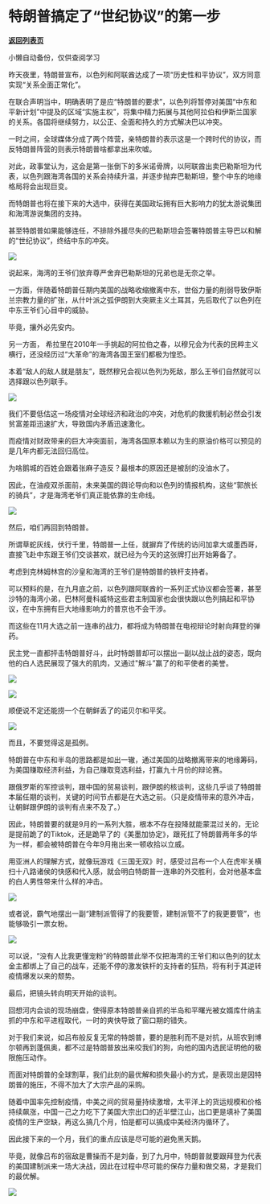 # 特朗普搞定了“世纪协议”的第一步

[**返回列表页**](/gzh/政事堂2019)

小懒自动备份，仅供查阅学习

昨天夜里，特朗普宣布，以色列和阿联酋达成了一项“历史性和平协议”，双方同意实现“关系全面正常化”。  

  

在联合声明当中，明确表明了是应“特朗普的要求”，以色列将暂停对美国“中东和平新计划”中提及的区域“实施主权”，将集中精力拓展与其他阿拉伯和伊斯兰国家的关系。各国将继续努力，以公正、全面和持久的方式解决巴以冲突。

  

一时之间，全球媒体分成了两个阵营，亲特朗普的表示这是一个跨时代的协议，而反特朗普阵营的则表示特朗普啥都拿出来吹嘘。  

  

对此，政事堂认为，这会是第一张倒下的多米诺骨牌，以阿联酋出卖巴勒斯坦为代表，以色列跟海湾各国的关系会持续升温，并逐步抛弃巴勒斯坦，整个中东的地缘格局将会出现巨变。

  

而特朗普也将在接下来的大选中，获得在美国政坛拥有巨大影响力的犹太游说集团和海湾游说集团的支持。

  

甚至特朗普如果能够连任，不排除外援尽失的巴勒斯坦会签署特朗普主导巴以和解的“世纪协议”，终结中东的冲突。  

  

![](https://mmbiz.qpic.cn/mmbiz_jpg/rxhS23yu8cPvianfvCw1OW5aicHWVD5ZibrexAfN9CC4CFDVRrswnHiaOeBpmyUXmnagDulfPl7Bdwd0dqsNJ1yHlg/640?wx_fmt=jpeg)

  

说起来，海湾的王爷们放弃尊严舍弃巴勒斯坦的兄弟也是无奈之举。  

  

一方面，伴随着特朗普任期内美国的战略收缩撤离中东，世俗力量的削弱导致伊斯兰宗教力量的扩张，从什叶派之弧伊朗到大突厥主义土耳其，先后取代了以色列在中东王爷们心目中的威胁。

  

毕竟，攘外必先安内。

  

另一方面， 希拉里在2010年一手挑起的阿拉伯之春，以穆兄会为代表的民粹主义横行，还没经历过“大革命”的海湾各国王室们都极为惶恐。

  

本着“敌人的敌人就是朋友”，既然穆兄会视以色列为死敌，那么王爷们自然就可以选择跟以色列联手。

  

![](https://mmbiz.qpic.cn/mmbiz_png/rxhS23yu8cPvianfvCw1OW5aicHWVD5ZibrNUFeM0Vcub0gOSkmh57kh1Dq8A35XS3T5AEEjgdjyT5oEqXEUyVTeg/640?wx_fmt=png)

  

我们不要低估这一场疫情对全球经济和政治的冲突，对危机的救援机制必然会引发贫富差距迅速扩大，导致国内矛盾迅速激化。

  

而疫情对财政带来的巨大冲突面前，海湾各国原本赖以为生的原油价格可以预见的是几年内都无法回归高位。  

  

为啥鹅城的百姓会跟着张麻子造反？最根本的原因还是被刮的没油水了。  

  

因此，在油疫双杀面前，未来美国的舆论导向和以色列的情报机构，这些“郭旅长的骑兵”，才是海湾老爷们真正能依靠的生命线。  

  

![](https://mmbiz.qpic.cn/mmbiz_jpg/rxhS23yu8cPvianfvCw1OW5aicHWVD5Zibria9dEYurQPtglWDZz9WgibicIbajyng0ojVUHD2D34Oo5rAmECNYGsiaIg/640?wx_fmt=jpeg)

  

然后，咱们再回到特朗普。  

  

所谓草蛇灰线，伏行千里，特朗普一上任，就摒弃了传统的访问加拿大或墨西哥，直接飞赴中东跟王爷们交谈甚欢，就已经为今天的这张牌打出开始筹备了。

  

考虑到克林姆林宫的沙皇和海湾的王爷们是特朗普的铁杆支持者。

  

可以预料的是，在九月底之前，以色列跟阿联酋的一系列正式协议都会签署，甚至沙特的海湾小弟，巴林阿曼科威特这些君主制国家也会很快跟以色列搞起和平协议，在中东拥有巨大地缘影响力的普京也不会干涉。  

  

而这些在11月大选之前一连串的战力，都将成为特朗普在电视辩论时射向拜登的弹药。  

  

民主党一直都抨击特朗普好斗，此时特朗普却可以摆出一副以战止战的姿态，既向他的白人选民展现了强大的肌肉，又通过"解斗”赢了的和平使者的美誉。

  

![](https://mmbiz.qpic.cn/mmbiz_png/rxhS23yu8cPvianfvCw1OW5aicHWVD5ZibrSzLX6f3uDuNHTsMT2icnxZt0p2A4nvpO4KYHibuuHI3uDbRsVjIs4eibA/640?wx_fmt=png)

![](https://mmbiz.qpic.cn/mmbiz_png/rxhS23yu8cPvianfvCw1OW5aicHWVD5Zibr8fY4qhQfFUTqEASTNgtDHW3NqF7SjzEGFtbN3d4JDMfTHPSdyia1eOA/640?wx_fmt=png)

  

顺便说不定还能捞一个在朝鲜丢了的诺贝尔和平奖。  

  

![](https://mmbiz.qpic.cn/mmbiz_jpg/rxhS23yu8cPvianfvCw1OW5aicHWVD5Zibrojo4a2N1iaGpLJsJTATSSqFXDFnTWDCTPaDozHsichia4TFwoDYRbMC1w/640?wx_fmt=jpeg)

  

而且，不要觉得这是孤例。  

  

特朗普在中东和半岛的思路都是如出一辙，通过美国的战略撤离带来的地缘筹码，为美国赚取经济利益，为自己赚取竞选利益，打赢九十月份的辩论赛。  

  

跟俄罗斯的军控谈判，跟中国的贸易谈判，跟伊朗的核谈判，这些几乎谈了特朗普本届任期的谈判，关键的时间节点都是在大选之前。（只是疫情带来的意外冲击，让朝鲜跟伊朗的谈判有点来不及了。）

  

因此，特朗普要的就是9月的一系列大胜，根本不存在投降就能蒙混过关的，无论是提前跪了的Tiktok，还是跪早了的《美墨加协定》，跟死扛了特朗普两年多的华为一样，都会被特朗普在今年9月拖出来一顿收拾以立威。

  

用亚洲人的理解方式，就像玩游戏《三国无双》时，感受过吕布一个人在虎牢关横扫十八路诸侯的快感和代入感，就会明白特朗普一连串的外交胜利，会对他基本盘的白人男性带来什么样的冲击。  

  

![](https://mmbiz.qpic.cn/mmbiz_gif/rxhS23yu8cPvianfvCw1OW5aicHWVD5Zibrc6BXbEibuILDy5cLicLRGEtRVs2Ewbf2sz3wjKawrRlN6ooeykBBqic3w/640?wx_fmt=gif)

  

或者说，霸气地摆出一副“建制派管得了的我要管，建制派管不了的我更要管”，也能够吸引一票女粉。

  

![](https://mmbiz.qpic.cn/mmbiz_png/rxhS23yu8cPvianfvCw1OW5aicHWVD5ZibruyvqtAeaNnuyoAwqSZaGGSicSt3XqVucHicByQHFjnDLanD6icdJCY1ow/640?wx_fmt=png)

  

可以说，“没有人比我更懂宠粉”的特朗普此举不仅把海湾的王爷们和以色列的犹太金主都绑上了自己的战车，还能不停的激发铁杆的支持者的狂热，将有利于其逆转疫情爆发以来的颓势。

  

最后，把镜头转向明天开始的谈判。  

  

回想河内会谈的现场崩盘，使得原本特朗普亲自抓的半岛和平曙光被女婿库什纳主抓的中东和平进程取代，一时的爽快导致了窗口期的错失。  

  

对于我们来说，如吕布般反复无常的特朗普，要的是胜利而不是对抗，从班农到博尔顿再到蓬佩奥，都不过是特朗普放出来咬我们的狗，向他的国内选民证明他的极限施压动作。

  

而面对特朗普的全球割草，我们此刻的最优解和损失最小的方式，是表现出是因特朗普的施压，不得不加大了大宗产品的采购。

  

随着中国率先控制疫情，中美之间的贸易量持续激增，太平洋上的货运规模和价格持续飙涨，中国一己之力吃下了美国大宗出口的近半壁江山，出口更是填补了美国疫情的生产空缺，再这么搞几个月，怕是都可以搞成中美经济内循环了。

  

因此接下来的一个月，我们的重点应该是尽可能的避免黑天鹅。  

  

毕竟，就像吕布的宿敌是曹操而不是刘备，到了九月中，特朗普就要跟拜登为代表的美国建制派来一场大决战，因此在过程中尽可能的保存力量和做交易，才是我们的最优解。

  

![](https://mmbiz.qpic.cn/mmbiz_jpg/rxhS23yu8cPp0iaKAfe0ZsWfgGcY72o9Nror8TicrtnlDsqzY7y4Kum4fM3X0FMEGlbvm9HvZUiaETSnLt4DHNLbQ/640?wx_fmt=jpeg)


